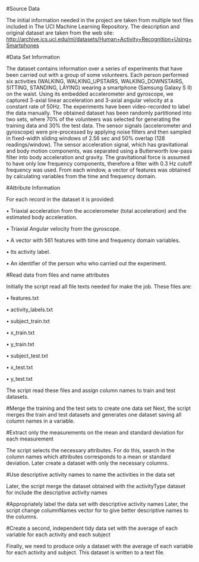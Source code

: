 #Source Data

The initial information needed in the project are taken from multiple text files included in The UCI Machine Learning Repository.
The description and original dataset are taken from the web site:
http://archive.ics.uci.edu/ml/datasets/Human+Activity+Recognition+Using+Smartphones

#Data Set Information

The dataset contains information over a series of experiments that have been carried out with a group of some volunteers. Each person performed six activities (WALKING, WALKING_UPSTAIRS, WALKING_DOWNSTAIRS, SITTING, STANDING, LAYING) wearing a smartphone (Samsung Galaxy S II) on the waist. Using its embedded accelerometer and gyroscope, we captured 3-axial linear acceleration and 3-axial angular velocity at a constant rate of 50Hz. The experiments have been video-recorded to label the data manually. The obtained dataset has been randomly partitioned into two sets, where 70% of the volunteers was selected for generating the training data and 30% the test data.
The sensor signals (accelerometer and gyroscope) were pre-processed by applying noise filters and then sampled in fixed-width sliding windows of 2.56 sec and 50% overlap (128 readings/window). The sensor acceleration signal, which has gravitational and body motion components, was separated using a Butterworth low-pass filter into body acceleration and gravity. The gravitational force is assumed to have only low frequency components, therefore a filter with 0.3 Hz cutoff frequency was used. From each window, a vector of features was obtained by calculating variables from the time and frequency domain.

#Attribute Information

For each record in the dataset it is provided:

  •	Triaxial acceleration from the accelerometer (total acceleration) and the estimated body acceleration.
  
  •	Triaxial Angular velocity from the gyroscope.
  
  •	A vector with 561 features with time and frequency domain variables.
  
  •	Its activity label.
  
  •	An identifier of the person who who carried out the experiment.

#Read data from files and name attributes

Initially the script read all file texts needed for make the job. These files are:

•	features.txt

•	activity_labels.txt

•	subject_train.txt

•	x_train.txt

•	y_train.txt

•	subject_test.txt

•	x_test.txt

•	y_test.txt

The script read these files and assign column names to train and test datasets. 

#Merge the training and the test sets to create one data set
Next, the script merges the train and test datasets and generates one dataset saving all column names in a variable.

#Extract only the measurements on the mean and standard deviation for each measurement

The script selects the necessary attributes. For do this, search in the column names which attributes corresponds to a mean or standard deviation. Later create a dataset with only the necessary columns.

#Use descriptive activity names to name the activities in the data set

Later, the script merge the dataset obtained with the activityType dataset for include the descriptive activity names

#Appropriately label the data set with descriptive activity names
Later, the script change columnNames vector for to give better descriptive names to the columns. 

#Create a second, independent tidy data set with the average of each variable for each activity and each subject

Finally, we need to produce only a dataset with the average of each variable for each activity and subject. This dataset is written to a text file.

